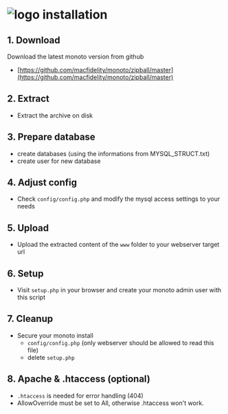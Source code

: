 ![logo](https://raw.githubusercontent.com/yafp/monoto/master/images/logo/monotoLogoBlack.png) installation
==========

## 1. Download
Download the latest monoto version from github
* [https://github.com/macfidelity/monoto/zipball/master](https://github.com/macfidelity/monoto/zipball/master)

## 2. Extract
* Extract the archive on disk

## 3. Prepare database
* create databases (using the informations from MYSQL_STRUCT.txt)
* create user for new database

## 4. Adjust config
* Check ```config/config.php``` and modify the mysql access settings to your needs

## 5. Upload
* Upload the extracted content of the ```www``` folder to your webserver target url

## 6. Setup
* Visit ```setup.php``` in your browser and create your monoto admin user with this script

## 7. Cleanup
* Secure your monoto install
  * ```config/config.php``` (only webserver should be allowed to read this file)
  * delete ```setup.php```

## 8. Apache & .htaccess (optional)
* ```.htaccess``` is needed for error handling (404)
* AllowOverride must be set to All, otherwise .htaccess won't work.
